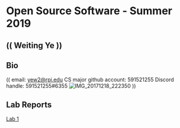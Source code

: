 # Open Source Software - Summer 2019
## (( Weiting Ye ))

## Bio
(( email: yew2@rpi.edu
CS major
github account: 591521255 
Discord handle: 591521255#6355
 ![IMG_20171218_222350](https://user-images.githubusercontent.com/95945800/170723430-a929469a-08aa-459e-a2c6-657b88bf7d14.jpg)
))

## Lab Reports
[Lab 1](labs/lab-01/report.md)
